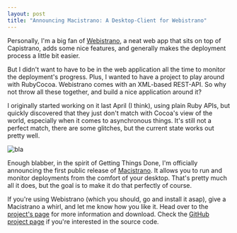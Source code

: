 ```yaml
---
layout: post
title: "Announcing Macistrano: A Desktop-Client for Webistrano"
---
```

Personally, I'm a big fan of [Webistrano](http://labs.peritor.com/webistrano), a neat web app that sits on top of Capistrano, adds some nice features, and generally makes the deployment process a little bit easier.

But I didn't want to have to be in the web application all the time to monitor the deployment's progress. Plus, I wanted to have a project to play around with RubyCocoa. Webistrano comes with an XML-based REST-API. So why not throw all these together, and build a nice application around it?

I originally started working on it last April (I think), using plain Ruby APIs, but quickly discovered that they just don't match with Cocoa's view of the world, especially when it comes to asynchronous things. It's still not a perfect match, there are some glitches, but the current state works out pretty well.

![bla](http://img.skitch.com/20090122-fwre7cnre6gccfi4feu6mca9r.jpg)

Enough blabber, in the spirit of Getting Things Done, I'm officially announcing the first public release of [Macistrano](http://mattmatt.github.com/macistrano/). It allows you to run and monitor deployments from the comfort of your desktop. That's pretty much all it does, but the goal is to make it do that perfectly of course.

If you're using Webistrano (which you should, go and install it asap), give a Macistrano a whirl, and let me know how you like it. Head over to the [project's page](http://mattmatt.github.com/macistrano) for more information and download. Check the [GitHub project page](https://github.com/mattmatt/macistrano/tree/master) if you're interested in the source code.